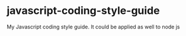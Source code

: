 javascript-coding-style-guide
=============================

My Javascript coding style guide. It could be applied as well to node js 
